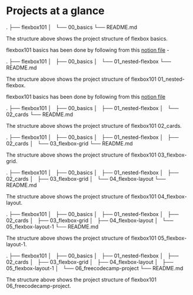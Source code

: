 # Projects at a glance

.
├── flexbox101
│   └── 00_basics
└── README.md

The structure above shows the project structure of flexbox basics.

flexbox101 basics has been done by following from this [notion file](https://nxt100.notion.site/Play-around-with-flexbox-properties-fce67cab59de438faba182a3bbefaa55) -

.
├── flexbox101
│   ├── 00_basics
│   └── 01_nested-flexbox
└── README.md

The structure above shows the project structure of flexbox101 01_nested-flexbox.

flexbox101 basics has been done by following from this [notion file](https://nxt100.notion.site/Nested-flexbox-05f3c25337804152bfb0d3b0f825d9aa)

.
├── flexbox101
│   ├── 00_basics
│   ├── 01_nested-flexbox
│   └── 02_cards
└── README.md

The structure above shows the project structure of flexbox101 02_cards.

.
├── flexbox101
│   ├── 00_basics
│   ├── 01_nested-flexbox
│   ├── 02_cards
│   └── 03_flexbox-grid
└── README.md

The structure above shows the project structure of flexbox101 03_flexbox-grid.

.
├── flexbox101
│   ├── 00_basics
│   ├── 01_nested-flexbox
│   ├── 02_cards
│   ├── 03_flexbox-grid
│   └── 04_flexbox-layout
└── README.md

The structure above shows the project structure of flexbox101 04_flexbox-layout.

.
├── flexbox101
│   ├── 00_basics
│   ├── 01_nested-flexbox
│   ├── 02_cards
│   ├── 03_flexbox-grid
│   ├── 04_flexbox-layout
│   └── 05_flexbox-layout-1
└── README.md

The structure above shows the project structure of flexbox101 05_flexbox-layout-1.

.
├── flexbox101
│   ├── 00_basics
│   ├── 01_nested-flexbox
│   ├── 02_cards
│   ├── 03_flexbox-grid
│   ├── 04_flexbox-layout
│   ├── 05_flexbox-layout-1
│   └── 06_freecodecamp-project
└── README.md

The structure above shows the project structure of flexbox101 06_freecodecamp-project.
